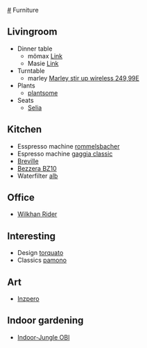 [#](#) Furniture

## Livingroom
  - Dinner table
    - mömax [Link](https://www.vidarholen.net/contents/blog/?p=904)
    - Masie [Link](https://www.themasie.com/de/)
  - Turntable
    - marley [Marley stir up wireless 249,99E](https://www.thehouseofmarley.de/stir-it-up-wireless-1.html)
  - Plants
    - [plantsome](https://www.plantsome.de/)
  - Seats
    - [Selia](https://kavehome.com/de/de/p/selia-stuhl-mit-antikem-nussbaumfinish)

## Kitchen
  - Esspresso machine [rommelsbacher](https://www.rommelsbacher.de/de/kaffee-espresso-center-eks-3010.html)
  - Espresso machine [gaggia classic](https://www.gaggia.de/manual-machines/new-classic/)
  - [Breville](https://www.breville.com/us/en/products/espresso/bes920.html)
  - [Bezzera BZ10](https://www.coffeecircle.com/de/p/bezzera-bz10-mit-eureka-mci)
  - Waterfilter [alb](https://alb-filter.com/collections/trinkwasserfilter/products/alb-filter-untertisch-komplett-set)

## Office
  - [Wilkhan Rider](https://shop.wilkhahn.com/Rider-Stehhilfe/205)

## Interesting
  - Design [torquato](https://www.torquato.de/)
  - Classics [pamono](https://www.pamono.de/)

## Art
  - [Inzpero](https://inzpero.de/)

## Indoor gardening

  - [Indoor-Jungle
    OBI](https://www.obi.de/magazin/indoor-jungle)
